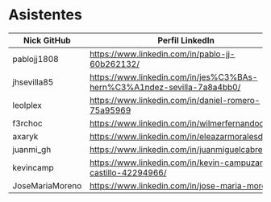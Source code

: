 # Asistentes

| Nick GitHub     | Perfil LinkedIn                                                        |
|-----------------|------------------------------------------------------------------------|
| pablojj1808     | https://www.linkedin.com/in/pablo-jj-60b262132/                        |
| jhsevilla85     | https://www.linkedin.com/in/jes%C3%BAs-hern%C3%A1ndez-sevilla-7a8a4bb0/|
| leolplex        |  https://www.linkedin.com/in/daniel-romero-75a95969                    |
| f3rchoc         | https://www.linkedin.com/in/wilmerfernandocaiza/                       |
| axaryk          | https://www.linkedin.com/in/eleazarmoralesdiaz/                        |
| juanmi_gh       | https://www.linkedin.com/in/juanmiguelcabrera/                         |
| kevincamp       | https://www.linkedin.com/in/kevin-campuzano-castillo-42294966/         |
| JoseMariaMoreno | https://www.linkedin.com/in/jose-maria-moreno/                         |
